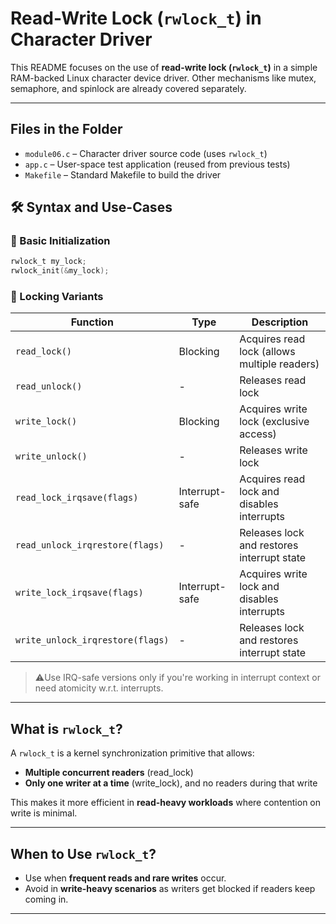 # Read-Write Lock (`rwlock_t`) in Character Driver

This README focuses on the use of **read-write lock (`rwlock_t`)** in a simple RAM-backed Linux character device driver. Other mechanisms like mutex, semaphore, and spinlock are already covered separately.

---

## Files in the Folder
- `module06.c` – Character driver source code (uses `rwlock_t`)
- `app.c` – User-space test application (reused from previous tests)
- `Makefile` – Standard Makefile to build the driver

## 🛠️ Syntax and Use-Cases

### 🔹 Basic Initialization
```c
rwlock_t my_lock;
rwlock_init(&my_lock);
```

### 🔹 Locking Variants

| Function                    | Type           | Description                                           |
|-----------------------------|----------------|-------------------------------------------------------|
| `read_lock()`               | Blocking       | Acquires read lock (allows multiple readers)          |
| `read_unlock()`             | -              | Releases read lock                                    |
| `write_lock()`              | Blocking       | Acquires write lock (exclusive access)                |
| `write_unlock()`            | -              | Releases write lock                                   |
| `read_lock_irqsave(flags)` | Interrupt-safe | Acquires read lock and disables interrupts            |
| `read_unlock_irqrestore(flags)` | -         | Releases lock and restores interrupt state            |
| `write_lock_irqsave(flags)`| Interrupt-safe | Acquires write lock and disables interrupts           |
| `write_unlock_irqrestore(flags)`| -         | Releases lock and restores interrupt state            |

> ⚠️Use IRQ-safe versions only if you're working in interrupt context or need atomicity w.r.t. interrupts.

---

## What is `rwlock_t`?

A `rwlock_t` is a kernel synchronization primitive that allows:

- **Multiple concurrent readers** (read_lock)
- **Only one writer at a time** (write_lock), and no readers during that write

This makes it more efficient in **read-heavy workloads** where contention on write is minimal.

---

## When to Use `rwlock_t`?

- Use when **frequent reads and rare writes** occur.
- Avoid in **write-heavy scenarios** as writers get blocked if readers keep coming in.

---

